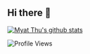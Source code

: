 ## Hi there 👋

[![Myat Thu's github stats](https://github-readme-stats.vercel.app/api?username=myatthukyaw&show_icons=true&theme=buefy&hide=prs,issues)](https://github.com/myatthukyaw/myatthukyaw)

![Profile Views](https://visitor-badge.laobi.icu/badge?page_id=myatthukyaw.myatthukyaw)
